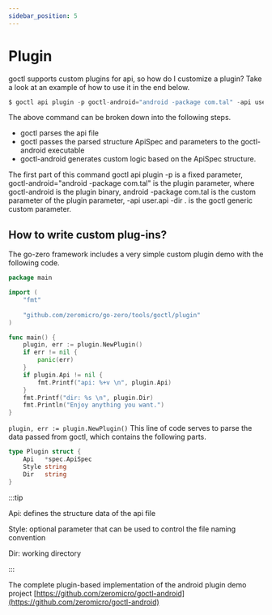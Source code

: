 ```yaml
---
sidebar_position: 5
---
```


# Plugin

goctl supports custom plugins for api, so how do I customize a plugin? Take a look at an example of how to use it in the end below.

```go
$ goctl api plugin -p goctl-android="android -package com.tal" -api user.api -dir .
```

The above command can be broken down into the following steps.
* goctl parses the api file
* goctl passes the parsed structure ApiSpec and parameters to the goctl-android executable
* goctl-android generates custom logic based on the ApiSpec structure.

The first part of this command goctl api plugin -p is a fixed parameter, goctl-android="android -package com.tal" is the plugin parameter, where goctl-android is the plugin binary, android -package com.tal is the custom parameter of the plugin parameter, -api user.api -dir . is the goctl generic custom parameter.

## How to write custom plug-ins?

The go-zero framework includes a very simple custom plugin demo with the following code.

```go title="plugin.go"
package main

import (
    "fmt"
    
    "github.com/zeromicro/go-zero/tools/goctl/plugin"
)

func main() {
    plugin, err := plugin.NewPlugin()
    if err != nil {
        panic(err)
    }
    if plugin.Api != nil {
        fmt.Printf("api: %+v \n", plugin.Api)
    }
    fmt.Printf("dir: %s \n", plugin.Dir)
    fmt.Println("Enjoy anything you want.")
}
```

`plugin, err := plugin.NewPlugin()` This line of code serves to parse the data passed from goctl, which contains the following parts.

```go 
type Plugin struct {
    Api   *spec.ApiSpec
    Style string
    Dir   string
}
```

:::tip 

Api: defines the structure data of the api file

Style: optional parameter that can be used to control the file naming convention

Dir: working directory

:::

The complete plugin-based implementation of the android plugin demo project
[https://github.com/zeromicro/goctl-android](https://github.com/zeromicro/goctl-android)
